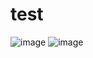 # test
![image](https://camo.githubusercontent.com/03ffa251fb863275d5a626d74162f5e8ecc2d790c88e469981602bc377276b1c/68747470733a2f2f6d6f7669652e7175657279646174612e6f72672f696d672f67656e6572617465696d6167655f6170692e706e67
)
![image](https://timgsa.baidu.com/timg?image&quality=80&size=b9999_10000&sec=1606211866990&di=bc5a34d348cecd2ba74dc2208c63f92a&imgtype=0&src=http%3A%2F%2Fpic3.16pic.com%2F00%2F01%2F11%2F16pic_111395_b.jpg)
